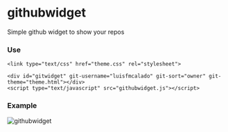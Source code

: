# githubwidget
Simple github widget to show your repos

### Use

```
<link type="text/css" href="theme.css" rel="stylesheet">
 
<div id="gitwidget" git-username="luisfmcalado" git-sort="owner" git-theme="theme.html"></div>
<script type="text/javascript" src="githubwidget.js"></script>
```

### Example

![githubwidget](https://github.com/luisfmcalado/githubwidget/blob/master/githubwidget.png)
